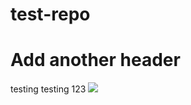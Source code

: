 # test-repo

# Add another header

testing testing 123
![](https://octodex.github.com/images/topguntocat.png)
